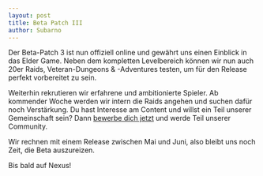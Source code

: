 ```yaml
---
layout: post
title: Beta Patch III
author: Subarno
---
```

Der Beta-Patch 3 ist nun offiziell online und gewährt uns einen Einblick in das Elder Game. Neben dem kompletten Levelbereich können wir nun auch 20er Raids, Veteran-Dungeons & -Adventures testen, um für den Release perfekt vorbereitet zu sein.

Weiterhin rekrutieren wir erfahrene und ambitionierte Spieler. Ab kommender Woche werden wir intern die Raids angehen und suchen dafür noch Verstärkung. Du hast Interesse am Content und willst ein Teil unserer Gemeinschaft sein? Dann [bewerbe dich jetzt](/apply) und werde Teil unserer Community.

Wir rechnen mit einem Release zwischen Mai und Juni, also bleibt uns noch Zeit, die Beta auszureizen.

Bis bald auf Nexus!

